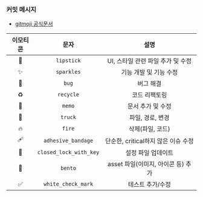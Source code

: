 ### 커밋 메시지

- [gitmoji 공식문서](https://gitmoji.dev/)

|        이모티콘        |          문자          |                설명                 |
| :--------------------: | :--------------------: | :---------------------------------: |
|           💄           |       `lipstick`       |  UI, 스타일 관련 파일 추가 및 수정  |
|           ✨           |       `sparkles`       |       기능 개발 및 기능 수정        |
|           🐛           |         `bug`          |              버그 해결              |
|           ♻️           |       `recycle`        |            코드 리팩토링            |
|           📝           |         `memo`         |          문서 추가 및 수정          |
|           🚚           |        `truck`         |          파일, 경로, 변경           |
|           🔥           |         `fire`         |          삭제(파일, 코드)           |
|           🩹           |   `adhesive_bandage`   | 단순한, critical하지 않은 이슈 수정 |
| :closed_lock_with_key: | `closed_lock_with_key` |         설정 파일 업데이트          |
|           🍱           |        `bento`         | asset 파일(이미지, 아이콘 등) 추가  |
|   :white_check_mark:   |   `white_check_mark`   |          테스트 추가/수정           |
